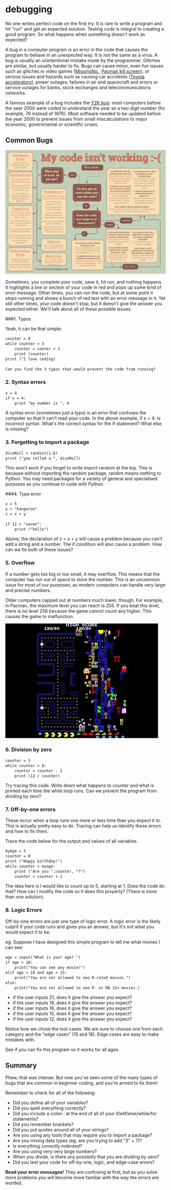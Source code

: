 # debugging

No one writes perfect code on the first try. It is rare to write a program and hit "run" and get an expected solution. Testing code is integral to creating a good program. So what happens when something doesn't work as expected?

A bug in a computer program is an error in the code that causes the program to behave in an unexpected way. It is *not* the same as a virus. A bug is usually an unintentional mistake made by the programmer. Glitches are similar, but usually harder to fix. Bugs can cause minor, even fun issues such as glitches in video games ([MissingNo.](https://en.wikipedia.org/wiki/MissingNo.), [Pacman kill screen](https://en.wikipedia.org/wiki/Pac-Man#Kill_screen)), or serious issues and hazards such as causing car accidents ([Toyota accelerators](https://en.wikipedia.org/wiki/2009%E2%80%9311_Toyota_vehicle_recalls)), power outages, failures in air and spacecraft and errors or service outages for banks, stock exchanges and telecommunications networks.

A famous example of a bug includes the [Y2K bug](https://en.wikipedia.org/wiki/Year_2000_problem): most computers before the year 2000 were coded to understand the year as a two digit number (for example, 76 instead of 1976). Most software needed to be updated before the year 2000 to prevent issues from small miscalculations to major economic, governmental or scientific crises. 

## Common Bugs

![Flow Chart](./graphic.PNG "Flow Chart")

Sometimes, you complete your code, save it, hit run, and nothing happens. It highlights a line or section of your code in red and pops up some kind of error message. Other times, you can run the code, but at some point it stops running and shows a bunch of red text with an error message in it. Yet still other times, your code doesn't stop, but it doesn't give the answer you expected either. We'll talk about all of these possible issues.

###1. Typos 

Yeah, it can be that simple:
    
    counter = 0
    while counter < 3
        counter = conter + 1
        print (counter)
    print ("I love coding)
    
    Can you find the 3 typos that would prevent the code from running?
    
### 2. Syntax errors
    
    x = 4
    if x = 4:
        print "my number is ", 4
        
 A syntax error (sometimes just a typo) is an error that confuses the computer so that it can't read your code. In the above example, if x = 4: is incorrect syntax.
 What's the correct syntax for the if statement?
 What else is missing?
    
### 3. Forgetting to import a package
    
    diceRoll = randint(1,6)
    print ("you rolled a ", diceRoll)
    
This won't work if you forget to write import random at the top. This is because without importing the random package, randint means nothing to Python. You may need packages for a variety of general and specialised purposes as you continue to code with Python.
    
###4. Type error
    
    x = 5
    y = "kangaroo"
    z = x + y
    
    if 11 > "seven":
        print ("hello")
        
Above, the declaration of z = x + y will cause a problem because you can't add a string and a number. The if condition will also cause a problem.
How can we fix both of these issues?
    
### 5. Overflow

If a number gets too big or too small, it may overflow. This means that the computer has run out of space to store the number. This is an uncommon issue for most of our purposes, as modern computers can handle very large and precise numbers.

Older computers capped out at numbers much lower, though. For example, in Pacman, the maximum level you can reach is 255. If you beat this level, there is no level 256 because the game cannot count any higher. This causes the game to malfunction.
    
![pacman kill screen](./pacman.jpg "Pacman Kill Screen")

### 6. Division by zero
    
    counter = 3
    while counter > 0:
        counter = counter - 1
        print (12 / counter)
        
Try tracing this code. Write down what happens to counter and what is printed each time the while loop runs. Can we prevent the program from dividing by zero?
    
### 7. Off-by-one errors
    
These occur when a loop runs one more or less time than you expect it to. This is actually pretty easy to do. Tracing can help us identify these errors and how to fix them.
    
Trace the code below for the output and values of all variables.
    
    myAge = 5
    counter = 0
    print ("Happy birthday!")
    while counter < myage:
        print ("Are you ",counter, "?")
        counter = counter + 1
    
The idea here is I would like to count up to 5, starting at 1. Does the code do that? How can I modify the code so it does this properly? (There is more than one solution).
    
### 8. Logic Errors
    
Off-by-one errors are just one type of logic error. A logic error is the likely culprit if your code runs and gives you an answer, but it's not what you would expect it to be.
    
eg. Suppose I have designed this simple program to tell me what movies I can see:
    
    age = input("What is your age? ")
    if age > 18:
        print("You can see any movie!")
    elif age < 18 and age > 15:
        print("You are not allowed to see R-rated movies.")
    else:
        print("You are not allowed to see R- or MA 15+ movies.)
        
 - if the user inputs 21, does it give the answer you expect?
 - if the user inputs 18, does it give the answer you expect?
 - if the user inputs 16, does it give the answer you expect?
 - if the user inputs 15, does it give the answer you expect?
 - if the user inputs 12, does it give the answer you expect?
    
Notice how we chose the test cases. We are sure to choose one from each category and the "edge cases" (15  and 18). Edge cases are easy to make mistakes with.
    
See if you can fix this program so it works for all ages.

## Summary

Phew, that was intense. But now you've seen some of the many types of bugs that are common in beginner coding, and you're armed to fix them!

Remember to check for all of the following:
- Did you define all of your variables?
- Did you spell everything correctly?
- Did you include a colon : at the end of all of your if/elif/else/while/for statements?
- Did you remember brackets?
- Did you put quotes around all of your strings?
- Are you using any tools that may require you to import a package?
- Are you mixing data types (eg. are you trying to add "3" + 7)?
- Is everything correctly indented?
- Are you using very very large numbers?
- When you divide, is there any possibiliy that you are dividing by zero?
- Did you test your code for off-by-one, logic, and edge-case errors?


**Read your error messages!** They are confusing at first, but as you solve more problems you will become more familiar with the way the errors are worded.
    

    
    


